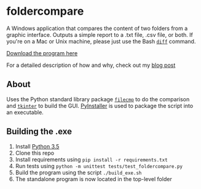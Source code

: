 # foldercompare

A Windows application that compares the content of two folders from a graphic interface. Outputs a simple report to a .txt file, .csv file, or both. If you're on a Mac or Unix machine, please just use the Bash [`diff`][bash-diff] command.

[Download the program here][exe-download]

For a detailed description of how and why, check out my [blog post][blog]

## About

Uses the Python standard library package [`filecmp`][filecmp] to do the comparison and [`tkinter`][tkinter] to build the GUI. [PyInstaller][pyinstaller] is used to package the script into an executable.

## Building the .exe

1. Install [Python 3.5][python]
2. Clone this repo
3. Install requirements using `pip install -r requirements.txt`
4. Run tests using `python -m unittest tests/test_foldercompare.py`
5. Build the program using the script `./build_exe.sh`
6. The standalone program is now located in the top-level folder


[bash-diff]: http://ss64.com/bash/diff.html
[blog]: https://roche.io/2016/06/01/comparing-folders-python
[exe-download]: https://raw.githubusercontent.com/rocheio/foldercompare/master/foldercompare.exe
[filecmp]: https://docs.python.org/3.5/library/filecmp.html
[pyinstaller]: http://www.pyinstaller.org/
[python]: https://www.python.org/downloads/
[tkinter]: https://docs.python.org/3.5/library/tkinter.html
